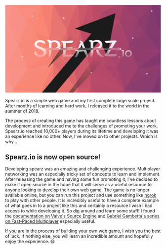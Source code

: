 ![spearz.io](thumbnail.png)

Spearz&#46;io is a simple web game and my first complete large scale project. After months of learning and hard work, I released it to the world in the summer of 2018.

The process of creating this game has taught me countless lessons about development and introduced me to the challenges of promoting your work. Spearz&#46;io reached 10,000+ players during its lifetime and developing it was an experience like no other. Now, I've moved on to other projects. Which is why...

## Spearz&#46;io is now open source!
Developing spearz was an amazing and challenging experience. Multiplayer networking was an especially tricky set of concepts to learn and implement. After releasing the game and having some fun promoting it, I've decided to make it open source in the hope that it will serve as a useful resource to anyone looking to develop their own web game. The game is no longer available online, but you can run this project and use something like [ngrok](https://ngrok.com/) to play with other people. It is incredibly useful to have a complete example of what goes in to a project like this and certainly a resource I wish I had access to while developing it. So dig around and learn some stuff! I found the [documentation on Valve's Source Engine](https://developer.valvesoftware.com/wiki/Source_Multiplayer_Networking) and [Gabriel Gambetta's series on Fast-Paced Multiplayer](http://www.gabrielgambetta.com/client-server-game-architecture.html) especially useful.

If you are in the process of building your own web game, I wish you the best of luck. If nothing else, you will learn an incredible amount and hopefully enjoy the experience. 😄